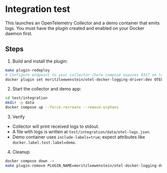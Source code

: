 # Integration test

This launches an OpenTelemetry Collector and a demo container that emits logs. You must have the plugin created and enabled on your Docker daemon first.

## Steps

1. Build and install the plugin:

```bash
make plugin-redeploy
# Configure endpoint to your collector (here compose exposes 4317 on localhost)
docker plugin set moritzloewenstein/otel-docker-logging-driver:dev OTEL_EXPORTER_OTLP_LOGS_ENDPOINT=http://localhost:4317 OTEL_EXPORTER_OTLP_LOGS_INSECURE=true
```

2. Start the collector and demo app:

```bash
cd test/integration
mkdir -p data
docker compose up --force-recreate --remove-orphans
```

3. Verify

- Collector will print received logs to stdout.
- A file with logs is written at `test/integration/data/otel-logs.json`.
- Demo container uses `include-labels=true`; expect attributes like `docker.label.test.label=demo`.

4. Cleanup

```bash
docker compose down -v
make plugin-remove PLUGIN_NAME=moritzloewenstein/otel-docker-logging-driver PLUGIN_TAG=dev
```

